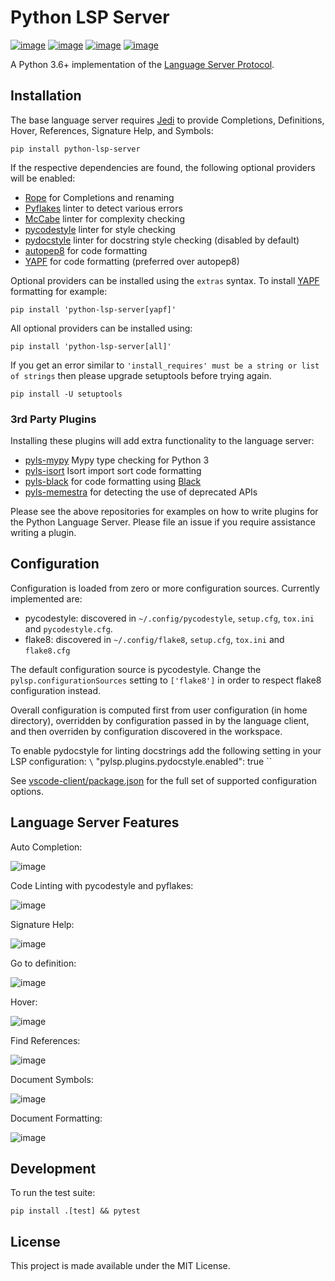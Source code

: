 # Python LSP Server

[![image](https://github.com/python-ls/python-ls/workflows/Linux%20tests/badge.svg)](https://github.com/python-ls/python-ls/actions?query=workflow%3A%22Linux+tests%22) [![image](https://github.com/python-ls/python-ls/workflows/Mac%20tests/badge.svg)](https://github.com/python-ls/python-ls/actions?query=workflow%3A%22Mac+tests%22) [![image](https://github.com/python-ls/python-ls/workflows/Windows%20tests/badge.svg)](https://github.com/python-ls/python-ls/actions?query=workflow%3A%22Windows+tests%22) [![image](https://img.shields.io/github/license/python-ls/python-ls.svg)](https://github.com/python-ls/python-ls/blob/master/LICENSE)

A Python 3.6+ implementation of the [Language Server Protocol](https://github.com/Microsoft/language-server-protocol).

## Installation

The base language server requires [Jedi](https://github.com/davidhalter/jedi) to provide Completions, Definitions, Hover, References, Signature Help, and Symbols:

```
pip install python-lsp-server
```

If the respective dependencies are found, the following optional providers will be enabled:
- [Rope](https://github.com/python-rope/rope) for Completions and renaming
- [Pyflakes](https://github.com/PyCQA/pyflakes) linter to detect various errors
- [McCabe](https://github.com/PyCQA/mccabe) linter for complexity checking
- [pycodestyle](https://github.com/PyCQA/pycodestyle) linter for style checking
- [pydocstyle](https://github.com/PyCQA/pydocstyle) linter for docstring style checking (disabled by default)
- [autopep8](https://github.com/hhatto/autopep8) for code formatting
- [YAPF](https://github.com/google/yapf) for code formatting (preferred over autopep8)

Optional providers can be installed using the `extras` syntax. To install [YAPF](https://github.com/google/yapf) formatting for example:

```
pip install 'python-lsp-server[yapf]'
```

All optional providers can be installed using:

```
pip install 'python-lsp-server[all]'
```

If you get an error similar to `'install_requires' must be a string or list of strings` then please upgrade setuptools before trying again.

```
pip install -U setuptools
```

### 3rd Party Plugins

Installing these plugins will add extra functionality to the language server:

- [pyls-mypy](https://github.com/tomv564/pyls-mypy) Mypy type checking for Python 3
- [pyls-isort](https://github.com/paradoxxxzero/pyls-isort) Isort import sort code formatting
- [pyls-black](https://github.com/rupert/pyls-black) for code formatting using [Black](https://github.com/ambv/black)
- [pyls-memestra](https://github.com/QuantStack/pyls-memestra) for detecting the use of deprecated APIs

Please see the above repositories for examples on how to write plugins for the Python Language Server. Please file an issue if you require assistance writing a plugin.

## Configuration

Configuration is loaded from zero or more configuration sources.  Currently implemented are:

- pycodestyle: discovered in `~/.config/pycodestyle`, `setup.cfg`, `tox.ini` and `pycodestyle.cfg`.
- flake8: discovered in `~/.config/flake8`, `setup.cfg`, `tox.ini` and `flake8.cfg`

The default configuration source is pycodestyle. Change the `pylsp.configurationSources` setting to `['flake8']` in order to respect flake8 configuration instead.

Overall configuration is computed first from user configuration (in home directory), overridden by configuration passed in by the language client, and then overriden by configuration discovered in the workspace.

To enable pydocstyle for linting docstrings add the following setting in your LSP configuration:
`\` "pylsp.plugins.pydocstyle.enabled": true \``

See [vscode-client/package.json](vscode-client/package.json) for the full set of supported configuration options.

## Language Server Features

Auto Completion:

![image](https://raw.githubusercontent.com/python-ls/python-ls/develop/resources/auto-complete.gif)

Code Linting with pycodestyle and pyflakes:

![image](https://raw.githubusercontent.com/python-ls/python-ls/develop/resources/linting.gif)

Signature Help:

![image](https://raw.githubusercontent.com/python-ls/python-ls/develop/resources/signature-help.gif)

Go to definition:

![image](https://raw.githubusercontent.com/python-ls/python-ls/develop/resources/goto-definition.gif)

Hover:

![image](https://raw.githubusercontent.com/python-ls/python-ls/develop/resources/hover.gif)

Find References:

![image](https://raw.githubusercontent.com/python-ls/python-ls/develop/resources/references.gif)

Document Symbols:

![image](https://raw.githubusercontent.com/python-ls/python-ls/develop/resources/document-symbols.gif)

Document Formatting:

![image](https://raw.githubusercontent.com/python-ls/python-ls/develop/resources/document-format.gif)

## Development

To run the test suite:

```
pip install .[test] && pytest
```

## License

This project is made available under the MIT License.

